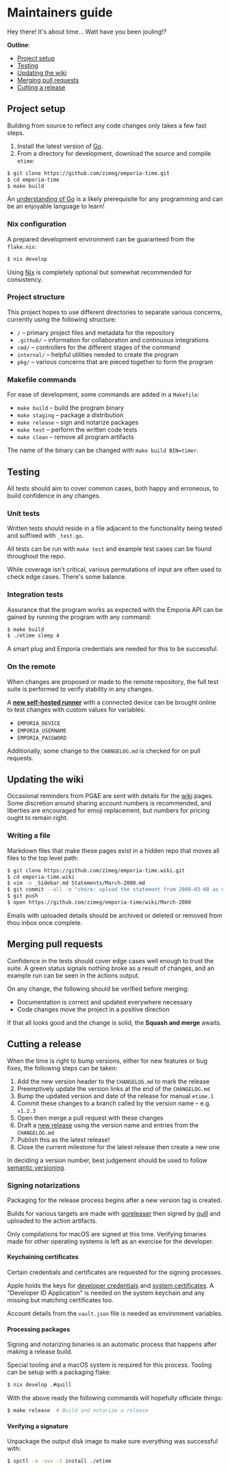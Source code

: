 # Maintainers guide

Hey there! It's about time... Watt have you been jouling!?

**Outline**:

- [Project setup](#project-setup)
- [Testing](#testing)
- [Updating the wiki](#updating-the-wiki)
- [Merging pull requests](#merging-pull-requests)
- [Cutting a release](#cutting-a-release)

## Project setup

Building from source to reflect any code changes only takes a few fast steps.

1. Install the latest version of [Go][golang].
2. From a directory for development, download the source and compile `etime`:

```sh
$ git clone https://github.com/zimeg/emporia-time.git
$ cd emporia-time
$ make build
```

An [understanding of Go][learn_go] is a likely prerequisite for any programming
and can be an enjoyable language to learn!

### Nix configuration

A prepared development environment can be guaranteed from the `flake.nix`:

```sh
$ nix develop
```

Using [Nix][nix] is completely optional but somewhat recommended for
consistency.

### Project structure

This project hopes to use different directories to separate various concerns,
currently using the following structure:

- `/` – primary project files and metadata for the repository
- `.github/` – information for collaboration and continuous integrations
- `cmd/` – controllers for the different stages of the command
- `internal/` – helpful utilities needed to create the program
- `pkg/` – various concerns that are pieced together to form the program

### Makefile commands

For ease of development, some commands are added in a `Makefile`:

- `make build` – build the program binary
- `make staging` – package a distribution
- `make release` – sign and notarize packages
- `make test` – perform the written code tests
- `make clean` – remove all program artifacts

The name of the binary can be changed with `make build BIN=timer`.

## Testing

All tests should aim to cover common cases, both happy and erroneous, to build
confidence in any changes.

### Unit tests

Written tests should reside in a file adjacent to the functionality being tested
and suffixed with `_test.go`.

All tests can be run with `make test` and example test cases can be found
throughout the repo.

While coverage isn't critical, various permutations of input are often used to
check edge cases. There's some balance.

### Integration tests

Assurance that the program works as expected with the Emporia API can be gained
by running the program with any command:

```sh
$ make build
$ ./etime sleep 4
```

A smart plug and Emporia credentials are needed for this to be successful.

### On the remote

When changes are proposed or made to the remote repository, the full test suite
is performed to verify stability in any changes.

A [**new self-hosted runner**][runner] with a connected device can be brought
online to test changes with custom values for variables:

- `EMPORIA_DEVICE`
- `EMPORIA_USERNAME`
- `EMPORIA_PASSWORD`

Additionally, some change to the `CHANGELOG.md` is checked for on pull requests.

## Updating the wiki

Occasional reminders from PG&E are sent with details for the [wiki][wiki] pages.
Some discretion around sharing account numbers is recommended, and liberties are
encouraged for emoji replacement, but numbers for pricing ought to remain right.

### Writing a file

Markdown files that make these pages exist in a hidden repo that moves all files
to the top level path:

```sh
$ git clone https://github.com/zimeg/emporia-time.wiki.git
$ cd emporia-time.wiki
$ vim -o _Sidebar.md Statements/March-2080.md
$ git commit --all -m "chore: upload the statement from 2080-03-08 as markdown"
$ git push
$ open https://github.com/zimeg/emporia-time/wiki/March-2080
```

Emails with uploaded details should be archived or deleted or removed from thou
inbox once complete.

## Merging pull requests

Confidence in the tests should cover edge cases well enough to trust the suite.
A green status signals nothing broke as a result of changes, and an example run
can be seen in the actions output.

On any change, the following should be verified before merging:

- Documentation is correct and updated everywhere necessary
- Code changes move the project in a positive direction

If that all looks good and the change is solid, the **Squash and merge** awaits.

## Cutting a release

When the time is right to bump versions, either for new features or bug fixes,
the following steps can be taken:

1. Add the new version header to the `CHANGELOG.md` to mark the release
2. Preemptively update the version links at the end of the `CHANGELOG.md`
3. Bump the updated version and date of the release for manual `etime.1`
4. Commit these changes to a branch called by the version name – e.g. `v1.2.3`
5. Open then merge a pull request with these changes
6. Draft a [new release][releases] using the version name and entries from the
   `CHANGELOG.md`
7. Publish this as the latest release!
8. Close the current milestone for the latest release then create a new one

In deciding a version number, best judgement should be used to follow
[semantic versioning][semver].

### Signing notarizations

Packaging for the release process begins after a new version tag is created.

Builds for various targets are made with [goreleaser][goreleaser] then signed by
[quill][quill] and uploaded to the action artifacts.

Only compilations for macOS are signed at this time. Verifying binaries made for
other operating systems is left as an exercise for the developer.

#### Keychaining certificates

Certain credentials and certificates are requested for the signing processes.

Apple holds the keys for [developer credentials][credentials] and
[system certificates][certificates]. A "Developer ID Application" is needed on
the system keychain and any missing but matching certificates too.

Account details from the `vault.json` file is needed as environment variables.

#### Processing packages

Signing and notarizing binaries is an automatic process that happens after
making a release build.

Special tooling and a macOS system is required for this process. Tooling can be
setup with a packaging flake:

```sh
$ nix develop .#quill
```

With the above ready the following commands will hopefully officiate things:

```sh
$ make release  # Build and notarize a release
```

#### Verifying a signature

Unpackage the output disk image to make sure everything was successful with:

```sh
$ spctl -a -vvv -t install ./etime
```

[certificates]: https://www.apple.com/certificateauthority/
[credentials]: https://developer.apple.com/account/resources/certificates/list
[golang]: https://go.dev/dl/
[goreleaser]: https://github.com/goreleaser/goreleaser
[learn_go]: https://go.dev/learn/
[nix]: https://zero-to-nix.com
[quill]: https://github.com/anchore/quill
[releases]: https://github.com/zimeg/emporia-time/releases
[runner]: https://docs.github.com/en/actions/hosting-your-own-runners/managing-self-hosted-runners/adding-self-hosted-runners
[semver]: https://semver.org/spec/v2.0.0.html
[wiki]: https://github.com/zimeg/emporia-time/wiki
